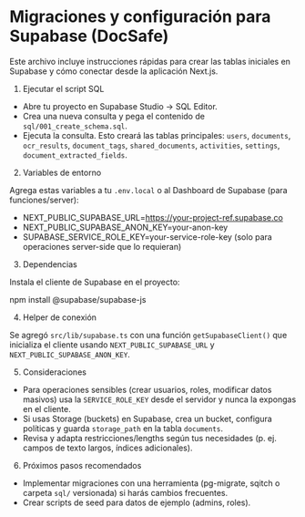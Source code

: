 # Migraciones y configuración para Supabase (DocSafe)

Este archivo incluye instrucciones rápidas para crear las tablas iniciales en Supabase y cómo conectar desde la aplicación Next.js.

1) Ejecutar el script SQL

- Abre tu proyecto en Supabase Studio -> SQL Editor.
- Crea una nueva consulta y pega el contenido de `sql/001_create_schema.sql`.
- Ejecuta la consulta. Esto creará las tablas principales: `users`, `documents`, `ocr_results`, `document_tags`, `shared_documents`, `activities`, `settings`, `document_extracted_fields`.

2) Variables de entorno

Agrega estas variables a tu `.env.local` o al Dashboard de Supabase (para funciones/server):

- NEXT_PUBLIC_SUPABASE_URL=https://your-project-ref.supabase.co
- NEXT_PUBLIC_SUPABASE_ANON_KEY=your-anon-key
- SUPABASE_SERVICE_ROLE_KEY=your-service-role-key (solo para operaciones server-side que lo requieran)

3) Dependencias

Instala el cliente de Supabase en el proyecto:

npm install @supabase/supabase-js

4) Helper de conexión

Se agregó `src/lib/supabase.ts` con una función `getSupabaseClient()` que inicializa el cliente usando `NEXT_PUBLIC_SUPABASE_URL` y `NEXT_PUBLIC_SUPABASE_ANON_KEY`.

5) Consideraciones

- Para operaciones sensibles (crear usuarios, roles, modificar datos masivos) usa la `SERVICE_ROLE_KEY` desde el servidor y nunca la expongas en el cliente.
- Si usas Storage (buckets) en Supabase, crea un bucket, configura políticas y guarda `storage_path` en la tabla `documents`.
- Revisa y adapta restricciones/lengths según tus necesidades (p. ej. campos de texto largos, índices adicionales).

6) Próximos pasos recomendados

- Implementar migraciones con una herramienta (pg-migrate, sqitch o carpeta `sql/` versionada) si harás cambios frecuentes.
- Crear scripts de seed para datos de ejemplo (admins, roles).
